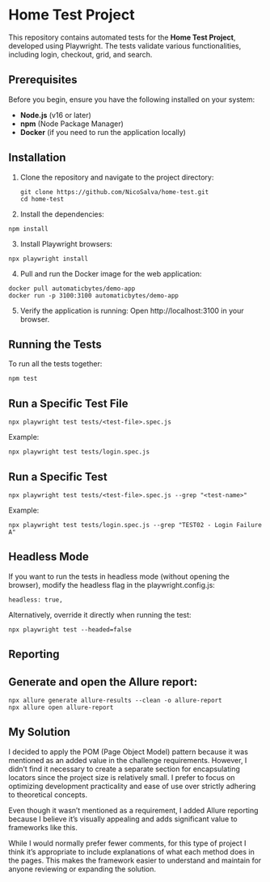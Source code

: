 # Home Test Project

This repository contains automated tests for the **Home Test Project**, developed using Playwright. The tests validate various functionalities, including login, checkout, grid, and search.

## Prerequisites

Before you begin, ensure you have the following installed on your system:
- **Node.js** (v16 or later)
- **npm** (Node Package Manager)
- **Docker** (if you need to run the application locally)

## Installation

1. Clone the repository and navigate to the project directory:
   ```
   git clone https://github.com/NicoSalva/home-test.git
   cd home-test
   ```

2. Install the dependencies:
```
npm install
```
3. Install Playwright browsers:
```
npx playwright install
```
4. Pull and run the Docker image for the web application:
```
docker pull automaticbytes/demo-app
docker run -p 3100:3100 automaticbytes/demo-app
```

5. Verify the application is running: Open http://localhost:3100 in your browser.

## Running the Tests

To run all the tests together:
```
npm test
```

## Run a Specific Test File

```
npx playwright test tests/<test-file>.spec.js
```

Example:
```
npx playwright test tests/login.spec.js
```

## Run a Specific Test

```
npx playwright test tests/<test-file>.spec.js --grep "<test-name>"
```

Example:
```
npx playwright test tests/login.spec.js --grep "TEST02 - Login Failure A"
```

## Headless Mode
If you want to run the tests in headless mode (without opening the browser), modify the headless flag in the playwright.config.js:
```
headless: true,
```

Alternatively, override it directly when running the test:
```
npx playwright test --headed=false
```

## Reporting

## Generate and open the Allure report:

```
npx allure generate allure-results --clean -o allure-report
npx allure open allure-report
```

## My Solution
I decided to apply the POM (Page Object Model) pattern because it was mentioned as an added value in the challenge requirements. However, I didn’t find it necessary to create a separate section for encapsulating locators since the project size is relatively small. I prefer to focus on optimizing development practicality and ease of use over strictly adhering to theoretical concepts.

Even though it wasn’t mentioned as a requirement, I added Allure reporting because I believe it’s visually appealing and adds significant value to frameworks like this.

While I would normally prefer fewer comments, for this type of project I think it’s appropriate to include explanations of what each method does in the pages. This makes the framework easier to understand and maintain for anyone reviewing or expanding the solution.
